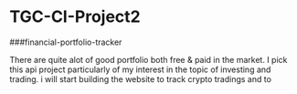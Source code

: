 # TGC-CI-Project2
###financial-portfolio-tracker

There are quite alot of good portfolio both free & paid in the market. I pick this api project particularly of my interest in the topic of investing and trading.
i will start building the website to track crypto tradings and to 

